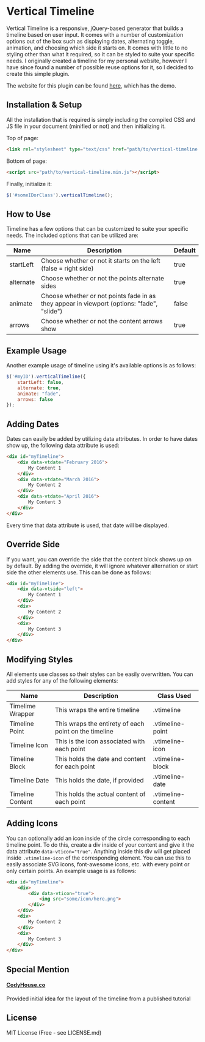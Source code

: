 # Vertical Timeline

Vertical Timeline is a responsive, jQuery-based generator that builds a timeline based on user input. It comes with a number of customization options out of the box such as displaying dates, alternating toggle, animation, and choosing which side it starts on. It comes with little to no styling other than what it required, so it can be styled to suite your specific needs. I originally created a timeline for my personal website, however I have since found a number of possible reuse options for it, so I decided to create this simple plugin.

The website for this plugin can be found [here](http://ryanfitzgerald.github.io/vertical-timeline/), which has the demo.

## Installation & Setup

All the installation that is required is simply including the compiled CSS and JS file in your document (minified or not) and then initializing it.

Top of page:
```html
<link rel="stylesheet" type="text/css" href="path/to/vertical-timeline.css">
```

Bottom of page:
```html
<script src="path/to/vertical-timeline.min.js"></script>
```

Finally, initialize it:
```javascript
$('#someIDorClass').verticalTimeline();
```

## How to Use

Timeline has a few options that can be customized to suite your specific needs. The included options that can be utilized are:

Name | Description | Default
---- | ----------- | -------
startLeft | Choose whether or not it starts on the left (false = right side) | true
alternate | Choose whether or not the points alternate sides | true
animate | Choose whether or not points fade in as they appear in viewport (options: "fade", "slide") | false
arrows | Choose whether or not the content arrows show | true

## Example Usage

Another example usage of timeline using it's available options is as follows:

```javascript
$('#myID').verticalTimeline({
    startLeft: false,
    alternate: true,
    animate: "fade",
    arrows: false
});
```

## Adding Dates

Dates can easily be added by utilizing data attributes. In order to have dates show up, the following data attribute is used:

```html
<div id="myTimeline">
    <div data-vtdate="February 2016">
        My Content 1
    </div>
    <div data-vtdate="March 2016">
        My Content 2
    </div>
    <div data-vtdate="April 2016">
        My Content 3
    </div>
</div>
```

Every time that data attribute is used, that date will be displayed.

## Override Side

If you want, you can override the side that the content block shows up on by default. By adding the override, it will ignore whatever alternation or start side the other elements use. This can be done as follows:

```html
<div id="myTimeline">
    <div data-vtside="left">
        My Content 1
    </div>
    <div>
        My Content 2
    </div>
    <div>
        My Content 3
    </div>
</div>
```

## Modifying Styles

All elements use classes so their styles can be easily overwritten. You can add styles for any of the following elements:

Name | Description | Class Used
---- | ----------- | -------
Timelime Wrapper | This wraps the entire timeline | .vtimeline
Timeline Point | This wraps the entirety of each point on the timeline | .vtimeline-point
Timeline Icon | This is the icon associated with each point | .vtimeline-icon
Timeline Block | This holds the date and content for each point | .vtimeline-block
Timeline Date | This holds the date, if provided | .vtimeline-date
Timeline Content | This holds the actual content of each point | .vtimeline-content

## Adding Icons

You can optionally add an icon inside of the circle corresponding to each timeline point. To do this, create a div inside of your content and give it the data attribute `data-vticon="true"`. Anything inside this div will get placed inside `.vtimeline-icon` of the corresponding element. You can use this to easily associate SVG icons, font-awesome icons, etc. with every point or only certain points. An example usage is as follows:

```html
<div id="myTimeline">
    <div>
        <div data-vticon="true">
            <img src="some/icon/here.png">
        </div>
    </div>
    <div>
        My Content 2
    </div>
    <div>
        My Content 3
    </div>
</div>
```

## Special Mention

#### [CodyHouse.co](https://codyhouse.co/)

Provided initial idea for the layout of the timeline from a published tutorial

## License

MIT License (Free - see LICENSE.md)
